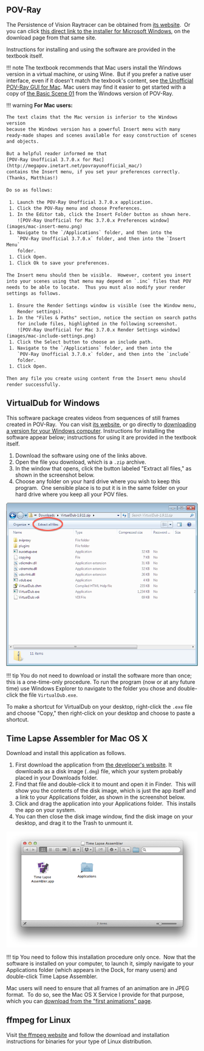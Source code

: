 
## POV-Ray

The Persistence of Vision Raytracer can be obtained from [its website](http://www.povray.org/).  Or you can click [this direct link to the installer for Microsoft Windows](http://www.povray.org/redirect/www.povray.org/ftp/pub/povray/Official/povwin-3.7-agpl3-setup.exe), on the download page from that same site.

Instructions for installing and using the software are provided in the textbook itself.

!!! note
    The textbook recommends that Mac users install the Windows version in a
    virtual machine, or using Wine.  But if you prefer a native user
    interface, even if it doesn't match the texbook's content, see [the
    Unofficial POV-Ray GUI for
    Mac](http://megapov.inetart.net/povrayunofficial_mac/finalpov.html).
    Mac users may find it easier to get started with a copy of [the Basic
    Scene 01](files/basic-scene-01.pov) from the Windows version of POV-Ray.

!!! warning
    **For Mac users:**

    The text claims that the Mac version is inferior to the Windows version
    because the Windows version has a powerful Insert menu with many
    ready-made shapes and scenes available for easy construction of scenes
    and objects.

    But a helpful reader informed me that
    [POV-Ray Unofficial 3.7.0.x for Mac](http://megapov.inetart.net/povrayunofficial_mac/)
    contains the Insert menu, if you set your preferences correctly.
    (Thanks, Matthias!)

    Do so as follows:

     1. Launch the POV-Ray Unofficial 3.7.0.x application.
     1. Click the POV-Ray menu and choose Preferences.
     1. In the Editor tab, click the Insert Folder button as shown here.
        ![POV-Ray Unofficial for Mac 3.7.0.x Preferences window](images/mac-insert-menu.png)
     1. Navigate to the `/Applications` folder, and then into the
        `POV-Ray Unofficial 3.7.0.x` folder, and then into the `Insert Menu`
        folder.
     1. Click Open.
     1. Click Ok to save your preferences.

    The Insert menu should then be visible.  However, content you insert
    into your scenes using that menu may depend on `.inc` files that POV
    needs to be able to locate.  Thus you must also modify your render
    settings as follows.

     1. Ensure the Render Settings window is visible (see the Window menu,
        Render settings).
     1. In the "Files & Paths" section, notice the section on search paths
        for include files, highlighted in the following screenshot.
        ![POV-Ray Unofficial for Mac 3.7.0.x Render Settings window](images/mac-include-settings.png)
     1. Click the Select button to choose an include path.
     1. Navigate to the `/Applications` folder, and then into the
        `POV-Ray Unofficial 3.7.0.x` folder, and then into the `include`
        folder.
     1. Click Open.

    Then any file you create using content from the Insert menu should
    render successfully.

## VirtualDub for Windows

This software package creates videos from sequences of still frames created
in POV-Ray.  You can visit [its website](http://virtualdub.org/), or go
directly to [downloading a version for your Windows
computer](https://sourceforge.net/projects/virtualdub/files/virtualdub-win/1.9.11.32842/VirtualDub-1.9.11.zip/download).
Instructions for installing the software appear below; instructions for
using it are provided in the textbook itself.

  1. Download the software using one of the links above.
  2. Open the file you download, which is a `.zip` archive.
  3. In the window that opens, click the button labeled "Extract all
     files," as shown in the screenshot below.
  4. Choose any folder on your hard drive where you wish to keep this
     program.  One sensible place is to put it is in the same folder on
     your hard drive where you keep all your POV files.

![Extract all files in VirtualDub](images/virtualdub-extract.png)

!!! tip
    You do not need to download or install the software more than once;
    this is a one-time-only procedure. To run the program (now or at any
    future time) use Windows Explorer to navigate to the folder you chose
    and double-click the file `VirtualDub.exe`.

To make a shortcut for VirtualDub on your desktop, right-click the `.exe`
file and choose "Copy," then right-click on your desktop and choose to paste
a shortcut.

## Time Lapse Assembler for Mac OS X

Download and install this application as follows.

  1. First download the application from [the developer's
     website](http://www.dayofthenewdan.com/projects/time-lapse-assembler-1/).
     It downloads as a disk image (`.dmg`) file, which your system probably
     placed in your Downloads folder.
  2. Find that file and double-click it to mount and open it in Finder.
     This will show you the contents of the disk image, which is just the
     app itself and a link to your Applications folder, as shown in the
     screenshot below.
  3. Click and drag the application into your Applications folder.  This
     installs the app on your system.
  4. You can then close the disk image window, find the disk image on your
     desktop, and drag it to the Trash to unmount it.

![Contents of Time Lapse Assembler disk image](images/time-lapse-assembler-installation.png)

!!! tip
    You need to follow this installation procedure only once.  Now that the
    software is installed on your computer, to launch it, simply navigate to
    your Applications folder (which appears in the Dock, for many users) and
    double-click Time Lapse Assembler.

Mac users will need to ensure that all frames of an animation are in JPEG
format.  To do so, see the Mac OS X Service I provide for that purpose,
which you can [download from the "first animations"
page](pov-break-e-resources.md).

## ffmpeg for Linux

Visit [the ffmpeg website](http://www.ffmpeg.org/) and follow the download
and installation instructions for binaries for your type of Linux
distribution.
